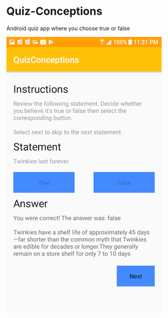 #  Quiz-Conceptions
Android quiz app where you choose true or false

![A question and answer](QuizConceptions1.png)


